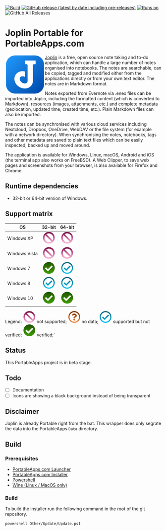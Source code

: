 [![Build](https://github.com/uroesch/JoplinPortable/workflows/build-package/badge.svg)](https://github.com/uroesch/JoplinPortable/actions?query=workflow%3Abuild-package)
[![GitHub release (latest by date including pre-releases)](https://img.shields.io/github/v/release/uroesch/JoplinPortable?include_prereleases)](https://github.com/uroesch/JoplinPortable/releases)
[![Runs on](https://img.shields.io/badge/runs%20on-Win64%20%26%20Win32-blue)](#runtime-dependencies)
![GitHub All Releases](https://img.shields.io/github/downloads/uroesch/JoplinPortable/total?style=flat)

# Joplin Portable for PortableApps.com

<img src="App/AppInfo/appicon_128.png" align="left">

[Joplin](https://joplinapp.org/) is a free, open source note taking
and to-do application, which can handle a large number of notes
organised into notebooks.  The notes are searchable, can be copied,
tagged and modified either from the applications directly or from
your own text editor. The notes are in Markdown format.

Notes exported from Evernote via .enex files can be imported into Joplin,
including the formatted content (which is converted to Markdown), resources
(images, attachments, etc.) and complete metadata (geolocation, updated time,
created time, etc.). Plain Markdown files can also be imported.

The notes can be synchronised with various cloud services including Nextcloud,
Dropbox, OneDrive, WebDAV or the file system (for example with a network
directory). When synchronising the notes, notebooks, tags and other metadata
are saved to plain text files which can be easily inspected, backed up and
moved around.

The application is available for Windows, Linux, macOS, Android and iOS (the 
terminal app also works on FreeBSD). A Web Clipper, to save web pages and 
screenshots from your browser, is also available for Firefox and Chrome.

## Runtime dependencies
* 32-bit or 64-bit version of Windows.

## Support matrix

| OS              | 32-bit             | 64-bit              | 
|-----------------|:------------------:|:-------------------:|
| Windows XP      | ![ns][ns]          | ![ns][ns]           | 
| Windows Vista   | ![ns][ns]          | ![ns][ns]           | 
| Windows 7       | ![fs][fs]          | ![ps][ps]           |  
| Windows 8       | ![ps][ps]          | ![ps][ps]           |  
| Windows 10      | ![fs][fs]          | ![fs][fs]           |

Legend: ![ns][ns] not supported;  ![nd][nd] no data; ![ps][ps] supported but not verified; ![fs][fs] verified;`

## Status 
This PortableApps project is in beta stage. 

## Todo
- [ ] Documentation
- [ ] Icons are showing a black background instead of being transparent

## Disclaimer
Joplin is already Portable right from the bat. This wrapper does only segrate 
the data into the PortableApps `Data` directory.

## Build

### Prerequisites

* [PortableApps.com Launcher](https://portableapps.com/apps/development/portableapps.com_launcher)
* [PortableApps.com Installer](https://portableapps.com/apps/development/portableapps.com_installer)
* [Powershell](https://docs.microsoft.com/en-us/powershell/scripting/install/installing-powershell-core-on-linux?view=powershell-7)
* [Wine (Linux / MacOS only)](https://www.winehq.org/)

### Build

To build the installer run the following command in the root of the git repository.

```
powershell Other/Update/Update.ps1
```

[nd]: Other/Icons/no_data.svg
[ns]: Other/Icons/no_support.svg
[ps]: Other/Icons/probably_supported.svg
[fs]: Other/Icons/full_support.svg
